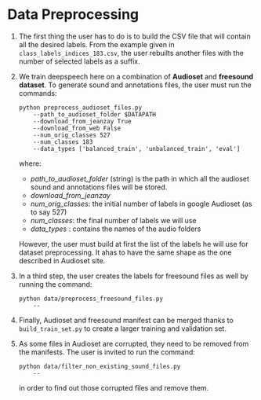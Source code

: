 # Data Preprocessing

1. The first thing the user has to do is to build the CSV file that will contain all the desired labels.
   From the example given in `class_labels_indices_183.csv`, the user rebuilts another files with the number of selected labels as a suffix.
   
2. We train deepspeech here on a combination of **Audioset** and **freesound dataset**. To generate sound and annotations files,
the user must run the commands:

    ```
    python preprocess_audioset_files.py 
        --path_to_audioset_folder $DATAPATH
        --download_from_jeanzay True
        --download_from_web False
        --num_orig_classes 527
        --num_classes 183
        --data_types ['balanced_train', 'unbalanced_train', 'eval']
    ```
    
    where:
    
    - _path_to_audioset_folder_ (string) is the path in which all the audioset sound and annotations files will be stored.
    - _download_from_jeanzay_
    - _num_orig_classes_: the initial number of labels in google Audioset (as to say 527)
    - _num_classes_: the final number of labels we will use
    - _data_types_ : contains the names of the audio folders
    
    However, the user must build at first the list of the labels he will use for dataset preprocessing. It ahas to have the 
    same shape as the one described in Audioset site.


3. In a third step, the user creates the labels for freesound files as well by running the command:

    ```
    python data/preprocess_freesound_files.py 
        --
    ```
4. Finally, Audioset and freesound manifest can be merged thanks to `build_train_set.py` to create a larger
   training and validation set.
   

5. As some files in Audioset are corrupted, they need to be removed from the manifests. The user is invited to run the command:
    ```
    python data/filter_non_existing_sound_files.py 
        --
    ```
   in order to find out those corrupted files and remove them.
